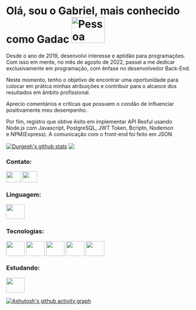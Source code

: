 <div>
  <h1>
   Olá, sou o Gabriel, mais conhecido como Gadac
   <img src="https://media.giphy.com/media/2IudUHdI075HL02Pkk/giphy.gif" alt="Pessoa codando" height="70" width="90">
 </h1>
  
</div>
<p> 
Desde o ano de 2019, desenvolvi interesse e aptidão para programações. Com isso em mente, no mês de agosto de 2022, passei a me dedicar exclusivamente em programação, com ênfase no desenvolvedor Back-End.
<p></p>
Neste momento, tenho o objetivo de encontrar uma oportunidade para colocar em prática minhas atribuições e contribuir para o alcance dos resultados em âmbito profissional. 
<p></p>
Aprecio comentários e críticas que possuem o condão de influenciar positivamente meu desempenho.
</p>
<p></p>
Por fim, registro que obtive êxito em implementar API Resful usando Node.js com Javascript, PostgreSQL, JWT Token, Bcriptn, Nodemon e NPM(Express). A comunicação com o front-end foi feito em JSON
</p>


 <a href="https://github.com/anuraghazra/github-readme-stats"><img align="center" src="https://github-readme-stats.vercel.app/api?username=gadac&theme=radical" alt="Durgesh's github stats" /></a>  <a href="https://github.com/anuraghazra/github-readme-stats"><img align="center" src="https://github-readme-stats.vercel.app/api/top-langs/?username=gadac&layout=compact&theme=radical&hide_border=true" /></a> 

<h3 align="left">Contato:</h3>
<p align="left">
<a href="https://www.linkedin.com/in/gadac21/" target="blank"><img align="center" src="https://upload.wikimedia.org/wikipedia/commons/8/81/LinkedIn_icon.svg" alt="" height="30" width="40"/></a>
<a href="mailto:gadac96@gmail.com" target="_blank"><img align="center" src="https://upload.wikimedia.org/wikipedia/commons/7/7e/Gmail_icon_%282020%29.svg" alt="" height="30" width="40"/></a>
</p>

<h3 align="left">Linguagem:</h3>
<a> <img align="center" src="https://upload.wikimedia.org/wikipedia/commons/9/99/Unofficial_JavaScript_logo_2.svg" alt="" height="40" width="50"/></a>

<h3 align="left">Tecnologias:</h3>
<div>
<a> <img align="center" src="https://git-scm.com/images/logos/downloads/Git-Logo-1788C.svg" alt="" height="40" width="50"/></a>
<a> <img align="center" src="https://upload.wikimedia.org/wikipedia/commons/d/d9/Node.js_logo.svg" alt="" height="40" width="50"/></a>
<a> <img align="center" src="https://upload.wikimedia.org/wikipedia/commons/d/db/Npm-logo.svg" alt="" height="40" width="50"/></a>
<a> <img align="center" src="https://upload.wikimedia.org/wikipedia/commons/2/29/Postgresql_elephant.svg" alt="" height="40" width="50"/></a>
<a> <img align="center" src="https://upload.wikimedia.org/wikipedia/commons/c/c9/JSON_vector_logo.svg" alt="" height="40" width="50"/></a>
  
</div>

<h3 align="left">Estudando:</h3>
<div>
<a> <img align="center" src="https://upload.wikimedia.org/wikipedia/commons/4/4c/Typescript_logo_2020.svg" alt="" height="40" width="50"/></a>
</div>

<p>
 
</p>

[![Ashutosh's github activity graph](https://github-readme-activity-graph.cyclic.app/graph?username=gadac&theme=rogue)](https://github.com/ashutosh00710/github-readme-activity-graph)
